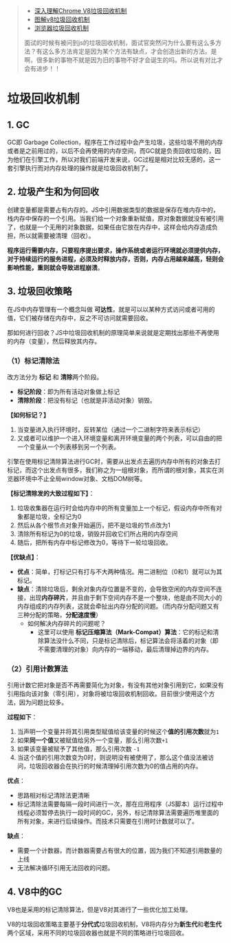 > - [深入理解Chrome V8垃圾回收机制](https://mp.weixin.qq.com/s/YAvBfY7cF8WUm5XuJDoYTg)
> - [图解v8垃圾回收机制](https://juejin.cn/post/6995706341041897486)
> - [浏览器垃圾回收机制](https://blog.csdn.net/qq_20282263/article/details/88694143)
>
> 面试的时候有被问到js的垃圾回收机制，面试官突然问为什么要有这么多方法？有这么多方法肯定是因为某个方法有缺点，才会创造出新的方法。是啊，很多新的事物不就是因为旧的事物不好才会诞生的吗。所以说有对比才会有进步！！

# 垃圾回收机制

## 1. GC

GC即 Garbage Collection，程序在工作过程中会产生垃圾，这些垃圾不用的内存或者是之前用过的，以后不会再使用的内存空间，而GC就是负责回收垃圾的，因为他们在引擎工作，所以对我们前端开发来说，GC过程是相对比较无感的，这一套引擎执行而对内存处理的操作就是垃圾回收机制了。

## 2. 垃圾产生和为何回收

创建变量都是需要占有内存的。JS中引用数据类型的数据是保存在堆内存中的，栈内存中保存的一个引用。当我们给一个对象重新赋值，原对象数据就没有被引用了，也就是一个无用的对象数据，如果任由它放在内存中，这样会给内存造成负担，所以就需要被清理（回收）。

**程序运行需要内存，只要程序提出要求，操作系统或者运行环境就必须提供内存，对于持续运行的服务进程，必须及时释放内存，否则，内存占用越来越高，轻则会影响性能，重则就会导致进程崩溃**。

## 3. 垃圾回收策略

在JS中内存管理有一个概念叫做 **可达性**，就是可以以某种方式访问或者可用的值，它们被存储在内存中，反之不可访问就需要回收。

那如何进行回收？JS中垃圾回收机制的原理简单来说就是定期找出那些不再使用的内存（变量），然后释放其内存。

### （1）标记清除法

改方法分为 **标记** 和 **清除**两个阶段。

- **标记阶段**：即为所有活动对象做上标记
- **清除阶段**：把没有标记（也就是非活动对象）销毁。

**【如何标记？】**

1. 当变量进入执行环境时，反转某位（通过一个二进制字符来表示标记）
2. 又或者可以维护一个进入环境变量和离开环境变量的两个列表，可以自由的把一个变量从一个列表移到另一个列表。

引擎在使用标记清除算法进行GC时，需要从出发点去遍历内存中所有的对象去打标记，而这个出发点有很多，我们称之为一组根对象，而所谓的根对象，其实在浏览器环境中不止全局window对象、文档DOM树等。

**【标记清除发的大致过程如下】**：

1. 垃圾收集器在运行时会给内存中的所有变量加上一个标记，假设内存中所有对象都是垃圾，全标记为0
2. 然后从各个根节点对象开始遍历，把不是垃圾的节点改为1
3. 清除所有标记为0的垃圾，销毁并回收它们所占用的内存空间
4. 随后，把所有内存中标记修改为0，等待下一轮垃圾回收。

**【优缺点】**：

- **优点**：简单，打标记只有打与不大两种情况。用二进制位（0和1）就可以为其标记。
- **缺点**：清除垃圾后，剩余对象内存位置是不变的，会导致空闲的内存空间不连接，出现**内存碎片**，并且由于剩下空间内存不是一个整块，他是由不同大小的内存组成的内存列表，这就会牵扯出内存分配的问题。（而内存分配问题又有三种分配的策略，**分配速度慢**）
  - 如何解决内存碎片的问题呢？
    - 这里可以使用 **标记压缩算法（Mark-Compat）算法**：它的标记和清除算法没什么不同，只是标记清除后，标记算法会将活着的对象（即不需要清理的对象）向内存的一端移动，最后清理掉边界的内存。

### （2）引用计数算法

引用计数它把对象是否不再需要简化为对象，有没有其他对象引用到它，如果没有引用指向该对象（零引用），对象将被垃圾回收机制回收。目前很少使用这个方法，因为问题比较多。

**过程如下**：

1. 当声明一个变量并将其引用类型赋值给该变量的时候这个**值的引用次数**就为`1`
2. 如果**同一个值**又被赋值给另外一个变量，那么引用次数`+1`
3. 如果该变量被赋予了其他值，那么引用次数 `-1`
4. 当这个值的引用次数变为0时，则说明没有被使用了，那么这个值没法被访问，垃圾回收器会在执行的时候清理掉引用次数为0的值占用的内存。

**优点**：

- 思路相对标记清除法更清晰
- 标记清除法需要每隔一段时间进行一次，那在应用程序（JS脚本）运行过程中线程必须暂停去执行一段时间的GC，另外，标记清除算法需要遍历堆里面的所有对象，来进行后续操作。而技术只需要在引用时计数就可以了。

**缺点**：

- 需要一个计数器，而计数器需要占有很大的位置，因为我们不知道引用数量的上线
- 无法解决循环引用无法回收的问题。

## 4. V8中的GC

V8也是采用的标记清除算法，但是V8对其进行了一些优化加工处理。

V8的垃圾回收策略主要基于**分代式**垃圾回收机制，V8将内存分为**新生代**和**老生代**两个区域，采用不同的垃圾回收器也就是不同的策略进行垃圾回收。